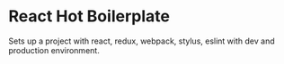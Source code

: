 React Hot Boilerplate
=====================

Sets up a project with react, redux, webpack, stylus, eslint with dev and production environment.
